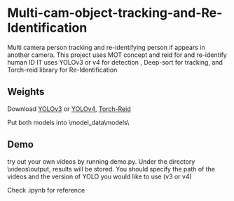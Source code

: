# Multi-cam-object-tracking-and-Re-Identification
Multi camera person tracking and re-identifying person if appears in another camera. This project uses MOT concept and reid for and re-identify human ID IT uses YOLOv3 or v4 for detection , Deep-sort for tracking, and Torch-reid library for Re-Identification

## Weights
Download [YOLOv3](https://drive.google.com/file/d/1a7JI-A920lrdt6OKya-qCXx-5ZUWvkMg/view?usp=sharing) or [YOLOv4](https://drive.google.com/file/d/1pwFo4aHKPi0ztpL5tEYaXIr8RltYYQeY/view?usp=sharing), [Torch-Reid](https://drive.google.com/open?id=15Ayri_sHtrctJ1Zb8qERjvdi66y6QaI4)

Put both models into \model_data\models\

## Demo
try out your own videos by running demo.py. Under the directory \videos\output, results will be stored. You should specify the path of the videos and the version of YOLO you would like to use (v3 or v4)

Check .ipynb for reference
